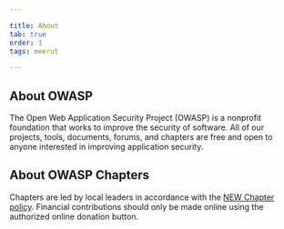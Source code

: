 ```yaml
---

title: About
tab: true
order: 1
tags: meerut

---
```


## About OWASP

The Open Web Application Security Project (OWASP) is a nonprofit foundation that works to improve the security of software. All of our projects, tools, documents, forums, and chapters are free and open to anyone interested in improving application security. 

## About OWASP Chapters

Chapters are led by local leaders in accordance with the [NEW Chapter policy](https://owasp.org/www-policy/operational/chapters). Financial contributions should only be made online using the authorized online donation button.
